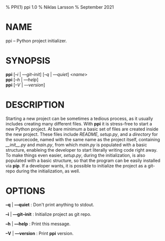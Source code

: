 % PPI(1) ppi 1.0
% Niklas Larsson
% September 2021

# NAME
ppi – Python project initializer.

# SYNOPSIS
**ppi** \[*–i* | *––git–init*\] \[*–q* | *––quiet*\] \<*name*\>\
**ppi** \[*–h* | *––help*\] \
**ppi** \[*–V* | *––version*\]

# DESCRIPTION
Starting a new project can be sometimes a tedious process, as it usually
includes creating many different files. With **ppi** it is stress-free to start
a new Python project. At bare minimum a basic set of files are created inside
the new project. These files include *README*, *setup.py*, and a *directory* for
the sourcecode, named with the same name as the project itself, containing
*\_\_init\_\_.py* and *main.py*, from which *main.py* is populated with a basic
structure, enableing the developer to start literally writing code right away.
To make things even easier, *setup.py*, during the initialization, is also
populated with a basic structure, so that the program can be easily installed
via **pip**. If a developer wants, it is possible to initialize the project as
a git-repo during the initialization, as well.

# OPTIONS
**–q** | **––quiet**
: Don't print anything to stdout.

**–i** | **––git–init**
: Initialize project as git repo.

**–h** | **––help**
: Print this message.

**–V** | **––version**
: Print **ppi** version.

